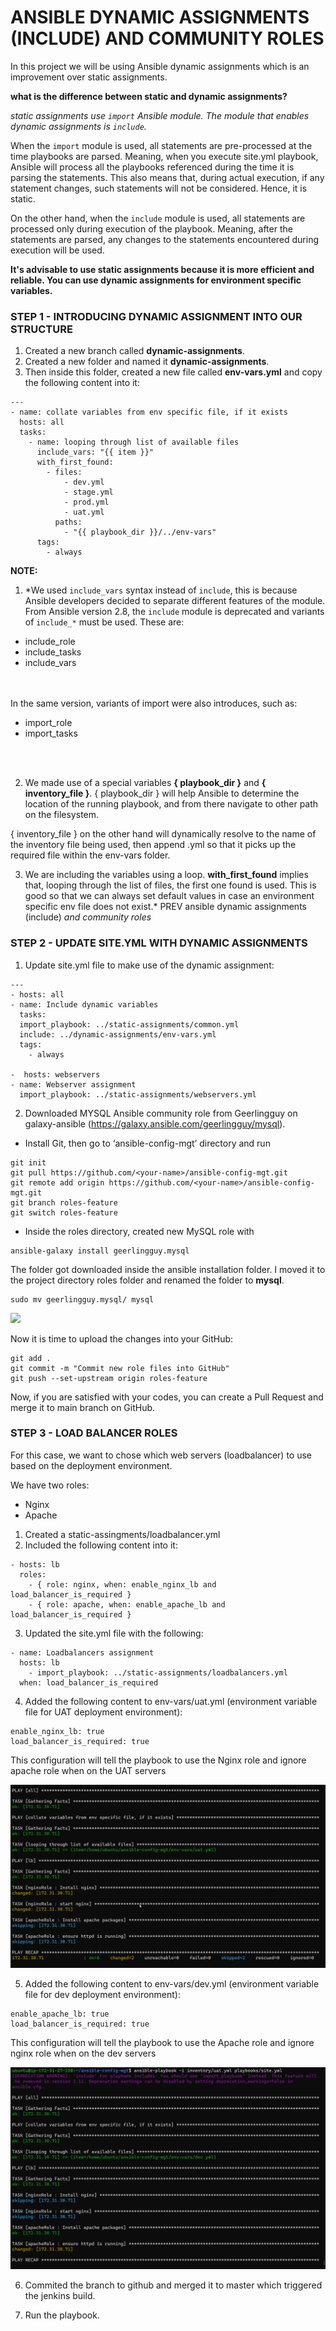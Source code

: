 # ANSIBLE DYNAMIC ASSIGNMENTS (INCLUDE) AND COMMUNITY ROLES

In this project we will be using Ansible dynamic assignments which is an improvement over static assignments.

**what is the difference between static and dynamic assignments?**

*static assignments use `import` Ansible module. The module that enables dynamic assignments is `include`.*

When the `import` module is used, all statements are pre-processed at the time playbooks are parsed. Meaning, when you execute site.yml playbook, Ansible will process all the playbooks referenced during the time it is parsing the statements. This also means that, during actual execution, if any statement changes, such statements will not be considered. Hence, it is static.

On the other hand, when the `include` module is used, all statements are processed only during execution of the playbook. Meaning, after the statements are parsed, any changes to the statements encountered during execution will be used.


**It's advisable to use static assignments because it is more efficient and reliable. You can use dynamic assignments for environment specific variables.**


### STEP 1 - INTRODUCING DYNAMIC ASSIGNMENT INTO OUR STRUCTURE

  1. Created a new branch called **dynamic-assignments**.
  2. Created a new folder and named it **dynamic-assignments**. 
  3. Then inside this folder, created a new file called **env-vars.yml** and copy the following content into it:

  ```
  ---
  - name: collate variables from env specific file, if it exists
    hosts: all
    tasks:
      - name: looping through list of available files
        include_vars: "{{ item }}"
        with_first_found:
          - files:
              - dev.yml
              - stage.yml
              - prod.yml
              - uat.yml
            paths:
              - "{{ playbook_dir }}/../env-vars"
        tags:
          - always
 ```

**NOTE:**

1. *We used `include_vars` syntax instead of `include`, this is because Ansible developers decided to separate different features of the module. From Ansible version 2.8, the `include` module is deprecated and variants of `include_*` must be used. These are:
- include_role
- include_tasks
- include_vars
<br>
<br>
In the same version, variants of import were also introduces, such as:

- import_role
- import_tasks
<br>
<br>

2. We made use of a special variables **{ playbook_dir }** and **{ inventory_file }**. { playbook_dir } will help Ansible to determine the location of the running playbook, and from there navigate to other path on the filesystem. 

{ inventory_file } on the other hand will dynamically resolve to the name of the inventory file being used, then append .yml so that it picks up the required file within the env-vars folder.

3. We are including the variables using a loop. **with_first_found** implies that, looping through the list of files, the first one found is used. This is good so that we can always set default values in case an environment specific env file does not exist.*
PREV
ansible dynamic assignments (include) *and community roles*


### STEP 2 - UPDATE SITE.YML WITH DYNAMIC ASSIGNMENTS


1. Update site.yml file to make use of the dynamic assignment:

```
---
- hosts: all
- name: Include dynamic variables 
  tasks:
  import_playbook: ../static-assignments/common.yml 
  include: ../dynamic-assignments/env-vars.yml
  tags:
    - always

-  hosts: webservers
- name: Webserver assignment
  import_playbook: ../static-assignments/webservers.yml

```

2. Downloaded MYSQL Ansible community role from Geerlingguy on galaxy-ansible (https://galaxy.ansible.com/geerlingguy/mysql).

- Install Git, then go to ‘ansible-config-mgt’ directory and run
```
git init
git pull https://github.com/<your-name>/ansible-config-mgt.git
git remote add origin https://github.com/<your-name>/ansible-config-mgt.git
git branch roles-feature
git switch roles-feature
```

- Inside the roles directory, created new MySQL role with 
```
ansible-galaxy install geerlingguy.mysql
``` 
The folder got downloaded inside the ansible installation folder. I moved it to the project directory roles folder and renamed the folder to **mysql**.

```
sudo mv geerlingguy.mysql/ mysql
```
![](/project-images/ScreenShot_5_10_2022_5_05_42_PM.png)

Now it is time to upload the changes into your GitHub:
```
git add .
git commit -m "Commit new role files into GitHub"
git push --set-upstream origin roles-feature
```

Now, if you are satisfied with your codes, you can create a Pull Request and merge it to main branch on GitHub.

### STEP 3 - LOAD BALANCER ROLES

For this case, we want to chose which web servers (loadbalancer) to use based on the deployment environment.

We have two roles:
- Nginx 
- Apache

1. Created a static-assingments/loadbalancer.yml 
2. Included the following content into it:
```
- hosts: lb
  roles:
    - { role: nginx, when: enable_nginx_lb and load_balancer_is_required }
    - { role: apache, when: enable_apache_lb and load_balancer_is_required }

```

3. Updated the site.yml file with the following:
```
- name: Loadbalancers assignment
  hosts: lb
    - import_playbook: ../static-assignments/loadbalancers.yml
  when: load_balancer_is_required
```

4. Added the following content to env-vars/uat.yml (environment variable file for UAT deployment environment):
```
enable_nginx_lb: true
load_balancer_is_required: true
```
This configuration will tell the playbook to use the Nginx role and ignore apache role when on the UAT servers

![](project-images/apache-skip-ScreenShot_5_14_2022_8_26_09_PM.png)

5. Added the following content to env-vars/dev.yml (environment variable file for dev deployment environment):

```
enable_apache_lb: true
load_balancer_is_required: true
```

This configuration will tell the playbook to use the Apache role and ignore nginx role when on the dev servers

![](../Ansible-PRJ13-Files/project-images/nginx-skip-ScreenShot_5_11_2022_6_18_43_PM.png)

6. Commited the branch to github and merged it to master which triggered the jenkins build.

7. Run the playbook.